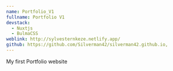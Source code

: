```yaml
---
name: Portfolio_V1
fullname: Portfolio V1
devstack:
  - Nuxtjs
  - BulmaCSS
weblink: http://sylvesternkeze.netlify.app/
github: https://github.com/Silverman42/silverman42.github.io,
---
```


My first Portfolio website

<!--more-->
